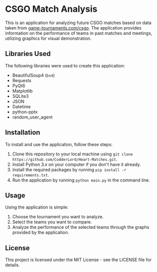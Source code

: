 # CSGO Match Analysis

This is an application for analyzing future CSGO matches based on data taken from [game-tournaments.com/csgo](https://game-tournaments.com/csgo). The application provides information on the performance of teams in past matches and meetings, utilizing graphics for visual demonstration. 

## Libraries Used

The following libraries were used to create this application:

- BeautifulSoup4 (`bs4`)
- Requests
- PyQt6
- Matplotlib
- SQLite3
- JSON
- Datetime
- python-pptx
- random_user_agent

## Installation

To install and use the application, follow these steps:

1. Clone this repository to your local machine using `git clone https://github.com/CodderLord/Heart-Matches.git`.
2. Install Python 3.x on your computer if you don't have it already.
3. Install the required packages by running `pip install -r requirements.txt`.
4. Run the application by running `python main.py` in the command line.

## Usage

Using the application is simple:

1. Choose the tournament you want to analyze.
2. Select the teams you want to compare.
3. Analyze the performance of the selected teams through the graphs provided by the application.

## License

This project is licensed under the MIT License - see the LICENSE file for details.